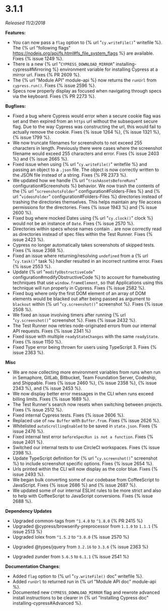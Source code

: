 # 3.1.1

*Released 11/2/2018*

**Features:**

- You can now pass a `flag` option to {% url "`cy.writeFile()`" writefile %}. The {% url "following flags" https://nodejs.org/api/fs.html#fs_file_system_flags %} are available. Fixes {% issue 1249 %}.
- There is a new {% url "`CYPRESS_DOWNLOAD_MIRROR`" installing-cypress#Mirroring %} environment variable for installing Cypress at a mirror url. Fixes {% PR 2609 %}.
- The {% url "Module API" module-api %} now returns the `runUrl` from `cypress.run()`. Fixes {% issue 2596 %}.
- Specs now properly display as focused when navigating through specs via the keyboard. Fixes {% PR 2273 %}.

**Bugfixes:**

- Fixed a bug where Cypress would error when a secure cookie flag was set and then expired from an `https` url without the subsequent secure flag. Due to the way Cypress was constructing the url, this would fail to actually remove the cookie. Fixes {% issue 1264 %}, {% issue 1321 %}, {% issue 1799 %}.
- We now truncate filenames for screenshots to not exceed 255 characters in length. Previously there were cases where the screenshot filename would exceed 255 characters and error. Fixes {% issue 2403 %} and {% issue 2665 %}.
- Fixed issue when using {% url "`cy.writeFile()`" writefile %} and passing an object to a `.json` file. The object is now correctly written to the JSON file instead of a string. Fixes {% PR 2373 %}.
- We updated how we handle {% url "`trashAssetsBeforeRuns`" configuration#Screenshots %} behavior. We now trash the contents of the {% url "`screenshotsFolder`" configuration#Folders-Files %} and {% url "`videosFolder`" configuration#Folders-Files %} directories instead of trashing the directories themselves. This helps maintain any file access permissions for the directories. Fixes {% issue 1943 %} and {% issue 2600 %}.
- Fixed bug where mocked Dates using {% url "`cy.clock()`" clock %} would not be an instance of `Date`. Fixes {% issue 2570 %}.
- Directories within specs whose names contain `.` are now correctly read as directories instead of spec files within the Test Runner. Fixes {% issue 2423 %}.
- Cypress no longer automatically takes screenshots of skipped tests. Fixes {% issue 2368 %}.
- Fixed an issue where returning/resolving `undefined` from a {% url "`cy.task()`" task %} handler resulted in an incorrect runtime error. Fixes {% issue 2553 %}.
- Update {% url "`modifyObstructiveCode`" configuration#modifyObstructiveCode %} to account for framebusting techniques that use `window.frameElement`, so that Applications using this technique will run properly in Cypress. Fixes {% issue 2582 %}.
- Fixed bug where only the first DOM element of an array of DOM elements would be blacked out after being passed as argument to `blackout` within {% url "`cy.screenshot()`" screenshot %}. Fixes {% issue 2508 %}.
- We fixed an issue involving timers after running {% url "`cy.screenshot()`" screenshot %}. Fixes {% issue 2432 %}.
- The Test Runner now retries node-originated errors from our internal API requests. Fixes {% issue 2341 %}
- Fixed issue with multiple `readyStateChanges` with the same `readyState`. Fixes {% issue 1150 %}.
- Fixed Type error being thrown for users using TypeScript 3. Fixes {% issue 2363 %}.

**Misc**

- We are now collecting more environment variables from runs when run in Semaphore, GitLab, Bitbucket, Team Foundation Server, Codeship, and Shippable. Fixes {% issue 2460 %}, {% issue 2358 %}, {% issue 2343 %}, and {% issue 2453 %}.
- We now display better error messages in the CLI when runs exceed billing limits. Fixes {% issue 1689 %}.
- The Test Runner's search now resets when switching between projects. Fixes {% issue 2512 %}.
- Fixed internal Cypress tests. Fixes {% issue 2606 %}.
- Replaced use of `new Buffer` with `Buffer.from`. Fixes {% issue 2626 %}.
- Whitelisted `autoScrollingEnabled` to be saved in `state.json`. Fixes {% issue 2476 %}.
- Fixed internal test error `beforeSpecRun is not a function`. Fixes {% issue 2401 %}.
- Switched our internal tests to use CircleCI workspaces. Fixes {% issue 2398 %}.
- Update TypeScript definition for {% url "`cy.screenshot()`" screenshot %} to include screenshot specific options. Fixes {% issue 2654 %}.
- Urls printed within the CLI will now display as the color blue. Fixes {% issue 2493 %}.
- We began bulk converting some of our codebase from CoffeeScript to JavaScript. Fixes {% issue 2686 %} and {% issue 2687 %}.
- We updated some of our internal ESLint rules to be more strict and also to help with CoffeeScript to JavaScript conversions. Fixes {% issue 2688 %}.

**Dependency Updates**

- Upgraded common-tags from `^1.4.0` to `^1.8.0` {% PR 2415 %}
- Upgraded @cypress/browserify-preprocessor from `1.1.0` to `1.1.1` {% issue 2513 %}
- Upgraded lolex from `^1.5.2` to `^3.0.0` {% issue 2570 %}
<!-- textlint-disable -->
- Upgraded @types/jquery from `3.2.16` to `3.3.6` {% issue 2363 %}
<!-- textlint-enable -->
- Upgraded zunder from `5.6.5` to `6.1.1` {% issue 2541 %}

**Documentation Changes:**

- Added `flag` option to {% url "`cy.writeFile()` doc" writefile %}.
- Added `runUrl` to returned run in {% url "Module API doc" module-api %}.
- Documented new `CYPRESS_DOWNLOAD_MIRROR` flag and rewrote advanced install instructions to be clearer in {% url "Installing Cypress doc" installing-cypress#Advanced %}.
